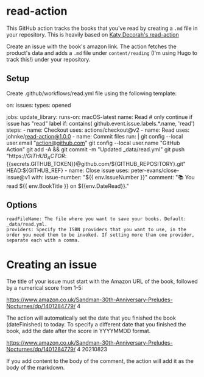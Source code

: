 # read-action

This GitHub action tracks the books that you've read by creating a `.md` file in your repository. This is heavily based on [Katy Decorah's read-action](https://github.com/katydecorah/read-action)

Create an issue with the book's amazon link. The action fetches the product's data and adds a `.md` file under `content/reading` (I'm using Hugo to track this!) under your repository.

## Setup

Create .github/workflows/read.yml file using the following template:

on:
  issues:
    types: opened

jobs:
  update_library:
    runs-on: macOS-latest
    name: Read
    # only continue if issue has "read" label
    if: contains( github.event.issue.labels.*.name, 'read')
    steps:
      - name: Checkout
        uses: actions/checkout@v2
      - name: Read
        uses: johnke/read-action@1.0.0
      - name: Commit files
        run: |
          git config --local user.email "action@github.com"
          git config --local user.name "GitHub Action"
          git add -A && git commit -m "Updated _data/read.yml"
          git push "https://${GITHUB_ACTOR}:${{secrets.GITHUB_TOKEN}}@github.com/${GITHUB_REPOSITORY}.git" HEAD:${GITHUB_REF}
      - name: Close issue
        uses: peter-evans/close-issue@v1
        with:
          issue-number: "${{ env.IssueNumber }}"
          comment: "📚 You read ${{ env.BookTitle }} on ${{env.DateRead}}."

## Options

    readFileName: The file where you want to save your books. Default: _data/read.yml.
    providers: Specify the ISBN providers that you want to use, in the order you need them to be invoked. If setting more than one provider, separate each with a comma.


# Creating an issue

The title of your issue must start with the Amazon URL of the book, followed by a numerical score from 1-5:

https://www.amazon.co.uk/Sandman-30th-Anniversary-Preludes-Nocturnes/dp/1401284779/ 4

The action will automatically set the date that you finished the book (dateFinished) to today. To specify a different date that you finished the book, add the date after the score in YYYYMMDD format.

https://www.amazon.co.uk/Sandman-30th-Anniversary-Preludes-Nocturnes/dp/1401284779/ 4 20210823

If you add content to the body of the comment, the action will add it as the body of the markdown.
